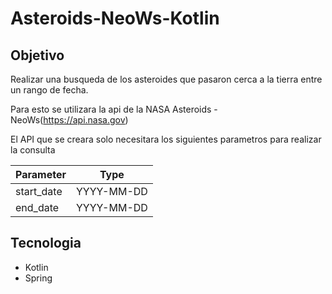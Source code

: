 # Asteroids-NeoWs-Kotlin

## Objetivo
Realizar una busqueda de los asteroides que pasaron cerca a la tierra entre un rango de fecha.

Para esto se utilizara la api de la NASA Asteroids - NeoWs(https://api.nasa.gov)

El API que se creara solo necesitara los siguientes parametros para realizar la consulta

| Parameter      | Type |
| ----------- | ----------- |
| start_date      | YYYY-MM-DD |
| end_date   | YYYY-MM-DD|


## Tecnologia
* Kotlin
* Spring
